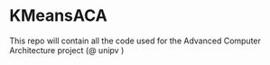 # KMeansACA
This repo will contain all the code used for the Advanced Computer Architecture project (@ unipv )
